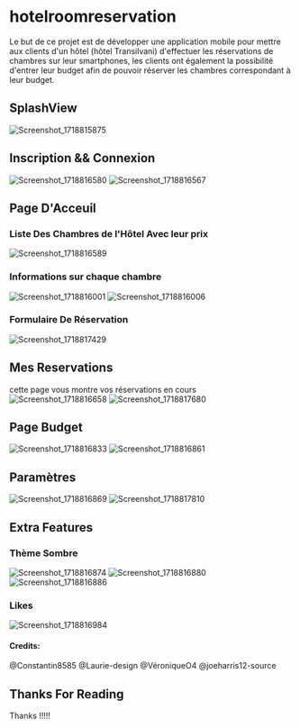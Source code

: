 # hotelroomreservation
Le but de ce projet est de développer une application mobile pour mettre aux clients d'un hôtel (hôtel Transilvani) d'effectuer les réservations de chambres sur leur smartphones, les clients ont également la possibilité d'entrer leur budget afin de pouvoir réserver les chambres correspondant à leur budget.

## SplashView
![Screenshot_1718815875](https://github.com/Cyrille-18/HotelRoomReservation-flutterapp/assets/139923585/9b2ceb1e-775f-429b-be23-0b3067f1fd55)

## Inscription && Connexion
![Screenshot_1718816580](https://github.com/Cyrille-18/HotelRoomReservation-flutterapp/assets/139923585/df0b1d36-2bf8-4072-adee-00a945db9322)
![Screenshot_1718816567](https://github.com/Cyrille-18/HotelRoomReservation-flutterapp/assets/139923585/ec02b511-759e-4e6d-b340-43b7a113eab7)

## Page D'Acceuil
### Liste Des Chambres de l'Hôtel Avec leur prix
![Screenshot_1718816589](https://github.com/Cyrille-18/HotelRoomReservation-flutterapp/assets/139923585/4cdabe66-f8a0-4b87-96b0-fdb8563224a3)
### Informations sur chaque chambre
![Screenshot_1718816001](https://github.com/Cyrille-18/HotelRoomReservation-flutterapp/assets/139923585/70d72efa-9a14-44c7-9a2f-8aa8dc596c17)
![Screenshot_1718816006](https://github.com/Cyrille-18/HotelRoomReservation-flutterapp/assets/139923585/5613c813-ee19-4e29-a2bb-be0829cd39ed)
### Formulaire De Réservation 
![Screenshot_1718817429](https://github.com/Cyrille-18/HotelRoomReservation-flutterapp/assets/139923585/ab8325bb-72df-471d-adf5-b2b83ee2a09f)

## Mes Reservations
cette page vous montre vos réservations en cours
![Screenshot_1718816658](https://github.com/Cyrille-18/HotelRoomReservation-flutterapp/assets/139923585/43eea2d4-d7bd-4ac6-bc3f-6e24cd85f453)
![Screenshot_1718817680](https://github.com/Cyrille-18/HotelRoomReservation-flutterapp/assets/139923585/a89acc52-6117-46a5-9023-03d4e57c7433)

## Page Budget
![Screenshot_1718816833](https://github.com/Cyrille-18/HotelRoomReservation-flutterapp/assets/139923585/e01114f8-8806-4582-b5c1-b0f590ae560c)
![Screenshot_1718816861](https://github.com/Cyrille-18/HotelRoomReservation-flutterapp/assets/139923585/23ddb378-490a-45c5-ac9c-e0306547254b)

## Paramètres
![Screenshot_1718816869](https://github.com/Cyrille-18/HotelRoomReservation-flutterapp/assets/139923585/28d83c75-8f44-4079-aaf2-05376ccb0ffa)
![Screenshot_1718817810](https://github.com/Cyrille-18/HotelRoomReservation-flutterapp/assets/139923585/ccb7a63b-26db-40ab-af64-e89ae73dccd9)

## Extra Features
### Thème Sombre
![Screenshot_1718816874](https://github.com/Cyrille-18/HotelRoomReservation-flutterapp/assets/139923585/2c336a70-0ed2-42c2-adef-13311047f763)
![Screenshot_1718816880](https://github.com/Cyrille-18/HotelRoomReservation-flutterapp/assets/139923585/650012ae-339e-415c-91bd-6b1fa260a5e0)
![Screenshot_1718816886](https://github.com/Cyrille-18/HotelRoomReservation-flutterapp/assets/139923585/99f1791c-b579-4413-a130-4aa7e1549504)

### Likes 
![Screenshot_1718816984](https://github.com/Cyrille-18/HotelRoomReservation-flutterapp/assets/139923585/b6fa3e2c-e5fb-4ba8-8013-78c7c94f9b86)


#### Credits:
@Constantin8585
@Laurie-design
@VéroniqueO4
@joeharris12-source

## Thanks For Reading
Thanks !!!!!



